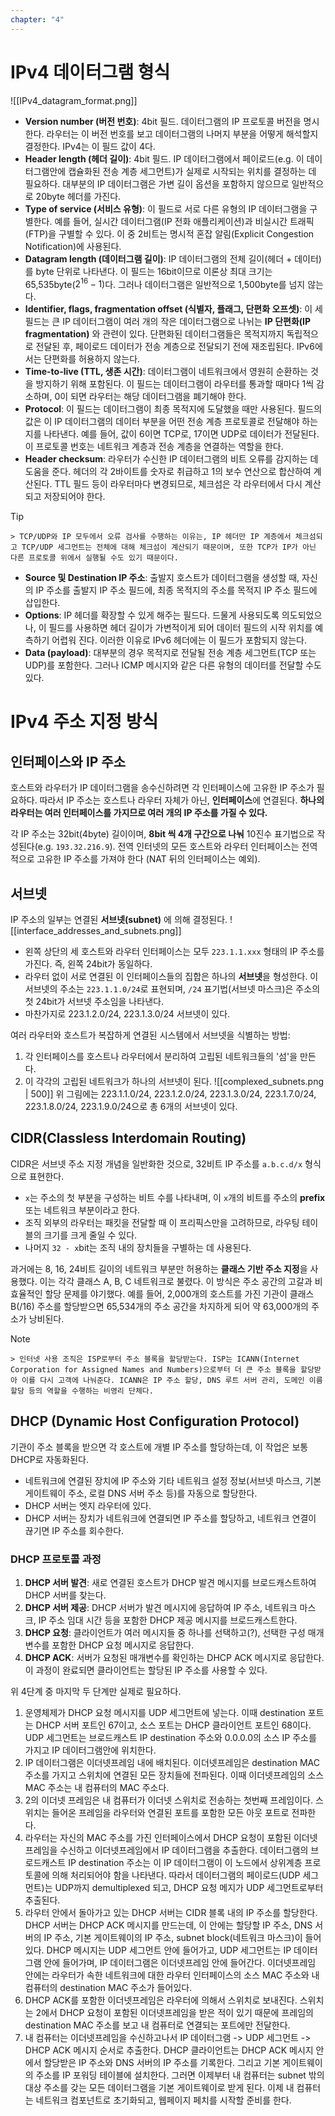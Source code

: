 ```yaml
---
chapter: "4"
---
```

# IPv4 데이터그램 형식
![[IPv4_datagram_format.png]]
- **Version number (버전 번호)**: 4bit 필드. 데이터그램의 IP 프로토콜 버전을 명시한다. 라우터는 이 버전 번호를 보고 데이터그램의 나머지 부분을 어떻게 해석할지 결정한다. IPv4는 이 필드 값이 4다.
- **Header length (헤더 길이)**: 4bit 필드. IP 데이터그램에서 페이로드(e.g. 이 데이터그램안에 캡슐화된 전송 계층 세그먼트)가 실제로 시작되는 위치를 결정하는 데 필요하다. 대부분의 IP 데이터그램은 가변 길이 옵션을 포함하지 않으므로 일반적으로 20byte 헤더를 가진다.
- **Type of service (서비스 유형)**: 이 필드로 서로 다른 유형의 IP 데이터그램을 구별한다. 예를 들어, 실시간 데이터그램(IP 전화 애플리케이션)과 비실시간 트래픽(FTP)을 구별할 수 있다. 이 중 2비트는 명시적 혼잡 알림(Explicit Congestion Notification)에 사용된다.
- **Datagram length (데이터그램 길이)**: IP 데이터그램의 전체 길이(헤더 + 데이터)를 byte 단위로 나타낸다. 이 필드는 16bit이므로 이론상 최대 크기는 65,535byte($2^{16} - 1$)다. 그러나 데이터그램은 일반적으로 1,500byte를 넘지 않는다.
- **Identifier, flags, fragmentation offset (식별자, 플래그, 단편화 오프셋)**: 이 세 필드는 큰 IP 데이터그램이 여러 개의 작은 데이터그램으로 나뉘는 **IP 단편화(IP fragmentation)** 와 관련이 있다. 단편화된 데이터그램들은 목적지까지 독립적으로 전달된 후, 페이로드 데이터가 전송 계층으로 전달되기 전에 재조립된다. IPv6에서는 단편화를 허용하지 않는다.
- **Time-to-live (TTL, 생존 시간)**: 데이터그램이 네트워크에서 영원히 순환하는 것을 방지하기 위해 포함된다. 이 필드는 데이터그램이 라우터를 통과할 때마다 1씩 감소하며, 0이 되면 라우터는 해당 데이터그램을 폐기해야 한다.
- **Protocol**: 이 필드는 데이터그램이 최종 목적지에 도달했을 때만 사용된다. 필드의 값은 이 IP 데이터그램의 데이터 부분을 어떤 전송 계층 프로토콜로 전달해야 하는지를 나타낸다. 예를 들어, 값이 6이면 TCP로, 17이면 UDP로 데이터가 전달된다. 이 프로토콜 번호는 네트워크 계층과 전송 계층을 연결하는 역할을 한다.
- **Header checksum**: 라우터가 수신한 IP 데이터그램의 비트 오류를 감지하는 데 도움을 준다. 헤더의 각 2바이트를 숫자로 취급하고 1의 보수 연산으로 합산하여 계산된다. TTL 필드 등이 라우터마다 변경되므로, 체크섬은 각 라우터에서 다시 계산되고 저장되어야 한다. 
> [!tip]
    > TCP/UDP와 IP 모두에서 오류 검사를 수행하는 이유는, IP 헤더만 IP 계층에서 체크섬되고 TCP/UDP 세그먼트는 전체에 대해 체크섬이 계산되기 때문이며, 또한 TCP가 IP가 아닌 다른 프로토콜 위에서 실행될 수도 있기 때문이다.
- **Source 및 Destination IP 주소**: 출발지 호스트가 데이터그램을 생성할 때, 자신의 IP 주소를 출발지 IP 주소 필드에, 최종 목적지의 주소를 목적지 IP 주소 필드에 삽입한다.
- **Options**: IP 헤더를 확장할 수 있게 해주는 필드다. 드물게 사용되도록 의도되었으나, 이 필드를 사용하면 헤더 길이가 가변적이게 되어 데이터 필드의 시작 위치를 예측하기 어렵워 진다. 이러한 이유로 IPv6 헤더에는 이 필드가 포함되지 않는다.
- **Data (payload)**: 대부분의 경우 목적지로 전달될 전송 계층 세그먼트(TCP 또는 UDP)를 포함한다. 그러나 ICMP 메시지와 같은 다른 유형의 데이터를 전달할 수도 있다.
# IPv4 주소 지정 방식
## 인터페이스와 IP 주소
호스트와 라우터가 IP 데이터그램을 송수신하려면 각 인터페이스에 고유한 IP 주소가 필요하다. 따라서 IP 주소는 호스트나 라우터 자체가 아닌, **인터페이스**에 연결된다. **하나의 라우터는 여러 인터페이스를 가지므로 여러 개의 IP 주소를 가질 수 있다.**

각 IP 주소는 32bit(4byte) 길이이며, **8bit 씩 4개 구간으로 나눠** 10진수 표기법으로 작성된다(e.g. `193.32.216.9`). 전역 인터넷의 모든 호스트와 라우터 인터페이스는 전역적으로 고유한 IP 주소를 가져야 한다 (NAT 뒤의 인터페이스는 예외).
## 서브넷
IP 주소의 일부는 연결된 **서브넷(subnet)** 에 의해 결정된다.
![[interface_addresses_and_subnets.png]]
- 왼쪽 상단의 세 호스트와 라우터 인터페이스는 모두 `223.1.1.xxx` 형태의 IP 주소를 가진다. 즉, 왼쪽 24bit가 동일하다.
- 라우터 없이 서로 연결된 이 인터페이스들의 집합은 하나의 **서브넷**을 형성한다. 이 서브넷의 주소는 `223.1.1.0/24`로 표현되며, `/24` 표기법(서브넷 마스크)은 주소의 첫 24bit가 서브넷 주소임을 나타낸다.
- 마찬가지로 223.1.2.0/24, 223.1.3.0/24 서브넷이 있다.

여러 라우터와 호스트가 복잡하게 연결된 시스템에서 서브넷을 식별하는 방법: 
1. 각 인터페이스를 호스트나 라우터에서 분리하여 고립된 네트워크들의 '섬'을 만든다. 
2. 이 각각의 고립된 네트워크가 하나의 서브넷이 된다.
![[complexed_subnets.png | 500]]
위 그림에는 223.1.1.0/24, 223.1.2.0/24, 223.1.3.0/24, 223.1.7.0/24, 223.1.8.0/24, 223.1.9.0/24으로 총 6개의 서브넷이 있다.
## CIDR(Classless Interdomain Routing)
CIDR은 서브넷 주소 지정 개념을 일반화한 것으로, 32비트 IP 주소를 `a.b.c.d/x` 형식으로 표현한다.
- `x`는 주소의 첫 부분을 구성하는 비트 수를 나타내며, 이 `x`개의 비트를 주소의 **prefix** 또는 네트워크 부분이라고 한다.
- 조직 외부의 라우터는 패킷을 전달할 때 이 프리픽스만을 고려하므로, 라우팅 테이블의 크기를 크게 줄일 수 있다.
- 나머지 `32 - x`bit는 조직 내의 장치들을 구별하는 데 사용된다.

과거에는 8, 16, 24비트 길이의 네트워크 부분만 허용하는 **클래스 기반 주소 지정**을 사용했다. 이는 각각 클래스 A, B, C 네트워크로 불렸다. 이 방식은 주소 공간의 고갈과 비효율적인 할당 문제를 야기했다. 예를 들어, 2,000개의 호스트를 가진 기관이 클래스 B(/16) 주소를 할당받으면 65,534개의 주소 공간을 차지하게 되어 약 63,000개의 주소가 낭비된다.

> [!NOTE]
    > 인터넷 사용 조직은 ISP로부터 주소 블록을 할당받는다. ISP는 ICANN(Internet Corporation for Assigned Names and Numbers)으로부터 더 큰 주소 블록을 할당받아 이를 다시 고객에 나눠준다. ICANN은 IP 주소 할당, DNS 루트 서버 관리, 도메인 이름 할당 등의 역할을 수행하는 비영리 단체다.
## DHCP (Dynamic Host Configuration Protocol)
기관이 주소 블록을 받으면 각 호스트에 개별 IP 주소를 할당하는데, 이 작업은 보통 DHCP로 자동화된다.
- 네트워크에 연결된 장치에 IP 주소와 기타 네트워크 설정 정보(서브넷 마스크, 기본 게이트웨이 주소, 로컬 DNS 서버 주소 등)를 자동으로 할당한다.
- DHCP 서버는 엣지 라우터에 있다.
- DHCP 서버는 장치가 네트워크에 연결되면 IP 주소를 할당하고, 네트워크 연결이 끊기면 IP 주소를 회수한다.
### DHCP 프로토콜 과정
1. **DHCP 서버 발견**: 새로 연결된 호스트가 DHCP 발견 메시지를 브로드캐스트하여 DHCP 서버를 찾는다.
2. **DHCP 서버 제공**: DHCP 서버가 발견 메시지에 응답하여 IP 주소, 네트워크 마스크, IP 주소 임대 시간 등을 포함한 DHCP 제공 메시지를 브로드캐스트한다.
3. **DHCP 요청**: 클라이언트가 여러 메시지들 중 하나를 선택하고(?), 선택한 구성 매개변수를 포함한 DHCP 요청 메시지로 응답한다.
4. **DHCP ACK**: 서버가 요청된 매개변수를 확인하는 DHCP ACK 메시지로 응답한다. 이 과정이 완료되면 클라이언트는 할당된 IP 주소를 사용할 수 있다.

위 4단계 중 마지막 두 단계만 실제로 필요하다.

1. 운영체제가 DHCP 요청 메시지를 UDP 세그먼트에 넣는다. 이때 destination 포트는 DHCP 서버 포트인 67이고, 소스 포트는 DHCP 클라이언트 포트인 68이다. UDP 세그먼트는 브로드캐스트 IP destination 주소와 0.0.0.0의 소스 IP 주소를 가지고 IP 데이터그램안에 위치한다.
2. IP 데이터그램은 이더넷프레임 내에 배치된다. 이더넷프레임은 destination MAC 주소를 가지고 스위치에 연결된 모든 장치들에 전파된다. 이때 이더넷프레임의 소스 MAC 주소는 내 컴퓨터의 MAC 주소다.
3. 2의 이더넷 프레임은 내 컴퓨터가 이더넷 스위치로 전송하는 첫번째 프레임이다. 스위치는 들어온 프레임을 라우터와 연결된 포트를 포함한 모든 아웃 포트로 전파한다.
4. 라우터는 자신의 MAC 주소를 가진 인터페이스에서 DHCP 요청이 포함된 이더넷프레임을 수신하고 이더넷프레임에서 IP 데이터그램을 추출한다. 데이터그램의 브로드캐스트 IP destination 주소는 이 IP 데이터그램이 이 노드에서 상위계층 프로토콜에 의해 처리되어야 함을 나타낸다. 따라서 데이터그램의 페이로드(UDP 세그먼트)는 UDP까지 demultiplexed 되고, DHCP 요청 메지가 UDP 세그먼트로부터 추출된다.
5. 라우터 안에서 돌아가고 있는 DHCP 서버는 CIDR 블록 내의 IP 주소를 할당한다. DHCP 서버는 DHCP ACK 메시지를 만드는데, 이 안에는 할당할 IP 주소, DNS 서버의 IP 주소, 기본 게이트웨이의 IP 주소, subnet block(네트워크 마스크)이 들어있다. DHCP 메시지는 UDP 세그먼트 안에 들어가고, UDP 세그먼트는 IP 데이터그램 안에 들어가며, IP 데이터그램은 이더넷프레임 안에 들어간다. 이더넷프레임 안에는 라우터가 속한 네트워크에 대한 라우터 인터페이스의 소스 MAC 주소와 내 컴퓨터의 destination MAC 주소가 들어있다.
6. DHCP ACK를 포함한 이더넷프레임은 라우터에 의해서 스위치로 보내진다. 스위치는 2에서 DHCP 요청이 포함된 이더넷프레임을 받은 적이 있기 때문에 프레임의 destination MAC 주소를 보고 내 컴퓨터로 연결되는 포트에만 전달한다.
7. 내 컴퓨터는 이더넷프레임을 수신하고나서 IP 데이터그램 -> UDP 세그먼트 -> DHCP ACK 메시지 순서로 추출한다. DHCP 클라이언트는 DHCP ACK 메시지 안에서 할당받은 IP 주소와 DNS 서버의 IP 주소를 기록한다. 그리고 기본 게이트웨이의 주소를 IP 포워딩 테이블에 설치한다. 그러면 이제부터 내 컴퓨터는 subnet 밖의 대상 주소를 갖는 모든 데이터그램을 기본 게이트웨이로 받게 된다. 이제 내 컴퓨터는 네트워크 컴포넌트로 초기화되고, 웹페이지 페치를 시작할 준비를 한다.